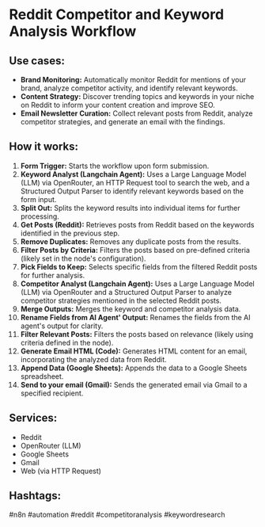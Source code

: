 # Reddit Competitor and Keyword Analysis Workflow

## Use cases:

- **Brand Monitoring:** Automatically monitor Reddit for mentions of your brand, analyze competitor activity, and identify relevant keywords.
- **Content Strategy:** Discover trending topics and keywords in your niche on Reddit to inform your content creation and improve SEO.
- **Email Newsletter Curation:**  Collect relevant posts from Reddit, analyze competitor strategies, and generate an email with the findings.

## How it works:

1.  **Form Trigger:** Starts the workflow upon form submission.
2.  **Keyword Analyst (Langchain Agent):** Uses a Large Language Model (LLM) via OpenRouter, an HTTP Request tool to search the web, and a Structured Output Parser to identify relevant keywords based on the form input.
3.  **Split Out:** Splits the keyword results into individual items for further processing.
4.  **Get Posts (Reddit):** Retrieves posts from Reddit based on the keywords identified in the previous step.
5.  **Remove Duplicates:** Removes any duplicate posts from the results.
6.  **Filter Posts by Criteria:** Filters the posts based on pre-defined criteria (likely set in the node's configuration).
7.  **Pick Fields to Keep:** Selects specific fields from the filtered Reddit posts for further analysis.
8.  **Competitor Analyst (Langchain Agent):** Uses a Large Language Model (LLM) via OpenRouter and a Structured Output Parser to analyze competitor strategies mentioned in the selected Reddit posts.
9.  **Merge Outputs:** Merges the keyword and competitor analysis data.
10. **Rename Fields from AI Agent' Output:** Renames the fields from the AI agent's output for clarity.
11. **Filter Relevant Posts:** Filters the posts based on relevance (likely using criteria defined in the node).
12. **Generate Email HTML (Code):** Generates HTML content for an email, incorporating the analyzed data from Reddit.
13. **Append Data (Google Sheets):** Appends the data to a Google Sheets spreadsheet.
14. **Send to your email (Gmail):** Sends the generated email via Gmail to a specified recipient.

## Services:

-   Reddit
-   OpenRouter (LLM)
-   Google Sheets
-   Gmail
-   Web (via HTTP Request)

## Hashtags:

#n8n #automation #reddit #competitoranalysis #keywordresearch
